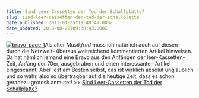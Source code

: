```yaml
---
title: Sind Leer-Cassetten der Tod der Schallplatte?
slug: sind-leer-cassetten-der-tod-der-schallplatte
date_published: 2011-01-25T19:49:47.000Z
date_updated: 2018-08-22T09:38:43.000Z
---
```


[![bravo_page_1](//picdump.thafaker.de/2011/01/bravo_page_1-150x150.jpg)](http://picdump.thafaker.de/2011/01/bravo_page_1.jpg)Als alter *Musikfred* muss ich natürlich auch auf diesen -durch die Netzwelt- überaus weitreichend kommentierten Artikel hinweisen. Da hat nämlich jemand eine Bravo aus den Anfängen der leer-Kassetten-Zeit, Anfang der 70er, ausgebraben und einen interessanten Artikel eingescannt. Aber lest am Besten selbst, das ist wirklich absolut unglaublich und so wahr, also so übertragbar auf die heutige Zeit, dass es schon geradezu grotesk anmutet! >> [Sind Leer-Cassetten der Tod der Schallplatte?](http://cliphead.wordpress.com/2010/04/12/sind-leer-cassetten-der-tod-der-schallplatte/)
